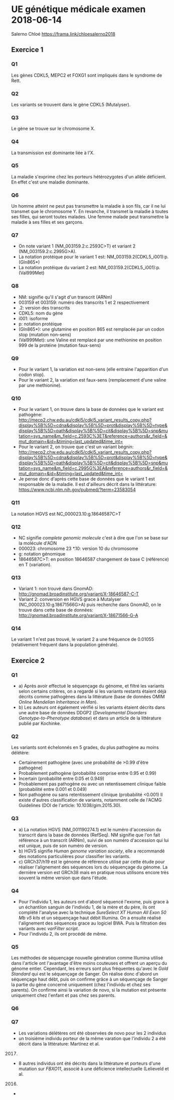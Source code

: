 # UE génétique médicale examen 2018-06-14
Salerno Chloé
https://frama.link/chloesalerno2018
## Exercice 1
### Q1
Les gènes CDKL5, MEPC2 et FOXG1 sont impliqués dans le syndrome de Rett.
### Q2
Les variants se trouvent dans le gène CDKL5 (Mutalyser).
### Q3
Le gène se trouve sur le chromosome X.
### Q4
La transmission est dominante liée à l'X.
### Q5
La maladie s'exprime chez les porteurs hétérozygotes d'un allèle déficient. En effet c'est une maladie dominante.
### Q6
Un homme atteint ne peut pas transmettre la maladie à son fils, car il ne lui transmet que le chromosome Y. En revanche, il transmet la maladie à toutes ses filles, qui seront toutes malades. Une femme malade peut transmettre la maladie à ses filles et ses garçons.
### Q7
* On note variant 1 (NM_003159.2:c.2593C>T) et variant 2 (NM_003159.2:c.2995G>A).
* La notation protéique pour le variant 1 est: NM_003159.2(CDKL5_i001):p.(Gln865*)
* La notation protéique du variant 2 est: NM_003159.2(CDKL5_i001):p.(Val999Met)
### Q8
* NM: signifie qu'il s'agit d'un transcrit (ARNm)
* 003159 et 003159: numéro des transcrits 1 et 2 respectivement
* .2: version des transcrits
* CDKL5: nom du gène
* i001: isoforme 
* p: notation protéique
* (Gln865*): une glutamine en position 865 est remplacée par un codon stop (mutation non-sens)
* (Val999Met): une Valine est remplacé par une methionine en position 999 de la protéine (mutation faux-sens)
### Q9
* Pour le variant 1, la variation est non-sens (elle entraine l'apparition d'un codon stop).
* Pour le variant 2, la variation est faux-sens (remplacement d'une valine par une methionine).
### Q10
* Pour le variant 1, on trouve dans la base de données que le variant est pathogène: http://mecp2.chw.edu.au/cdkl5/cdkl5_variant_results_copy.php?display%5B%5D=cdna&display%5B%5D=prot&display%5B%5D=type&display%5B%5D=path&display%5B%5D=cit&display%5B%5D=snp&mutation=sys_name&m_field=c.2593C%3ET&reference=authors&r_field=&mut_domain=&id=&timing=last_updated&time_int=
* Pour le variant 2, on trouve que c'est un variant bégnin: http://mecp2.chw.edu.au/cdkl5/cdkl5_variant_results_copy.php?display%5B%5D=cdna&display%5B%5D=prot&display%5B%5D=type&display%5B%5D=path&display%5B%5D=cit&display%5B%5D=snp&mutation=sys_name&m_field=c.2995G%3EA&reference=authors&r_field=&mut_domain=&id=&timing=last_updated&time_int=
* Je pense donc d'après cette base de données que le variant 1 est responsable de la maladie. Il est d'ailleurs décrit dans la littérature: https://www.ncbi.nlm.nih.gov/pubmed/?term=23583054
### Q11
La notation HGVS est NC_000023.10:g.18646587C>T
### Q12
* NC signifie *complete genomic molecule* c'est à dire que l'on se base sur la molécule d'ADN
* 000023: chromosome 23
*.10: version 10 du chromosome
* g: notation génomique
* 18646587C>T: en position 18646587 changement de base C (référence) en T (variation).
### Q13
* Variant 1: non trouvé dans GnomAD: http://gnomad.broadinstitute.org/variant/X-18646587-C-T
* Variant 2: conversion en HGVS grace à Mutalyser (NC_000023.10:g.18671566G>A) puis recherche dans GnomAD, on le trouve dans cette base de données: http://gnomad.broadinstitute.org/variant/X-18671566-G-A
### Q14
Le variant 1 n'est pas trouvé, le variant 2 a une fréquence de 0.01055 (relativement fréquent dans la population générale).
## Exercice 2
### Q1
* a) Après avoir effectué le séquençage du génome, et filtré les variants selon certains critères, on a regardé si les variants restants étaient déjà décrits comme pathogènes dans la littérature (base de données OMIM *Online Mendelian Inheritance in Man*).
* b) Les auteurs ont également vérifié si les variants étaient décrits dans une autre base de données DDGP2 (*Developmental Disorders Genotype-to-Phenotype database*) et dans un article de la littérature publié par Kochinke.
### Q2
Les variants sont échelonnés en 5 grades, du plus pathogène au moins délétère:
* Certainement pathogène (avec une probabilité de >0.99 d'être pathogène)
* Probablement pathogène (probabilité comprise entre 0.95 et 0.99)
* Incertain (probabilité entre 0.05 et 0.949)
* Probablement pas pathogène ou avec un retentissement clinique faible (probabilité entre 0.001 et 0.049)
* Non pathogène ou sans retentissement clinique (probabilité <0.001)
Il existe d'autres classification de variants, notamment celle de l'ACMG Guidelines (DOI de l'article: 10.1038/gim.2015.30).
### Q3
* a) La notation HGVS (NM_001190274.1) est le numéro d'accession du transcrit dans la base de données (RefSeq). NM signifie que l'on fait référence à un transcrit (ARNm), suivi de son numéro d'accession qui lui est unique, puis de son numéro de version.
* b) HGVS signifie *Human genome variation society*, elle a recommandé des notations particulières pour classifier les variants.
* c) GRCh37/h19 est le génome de référence utilisé par cette étude pour réaliser l'alignement des séquences lors du séquençage du génome. La dernière version est GRCh38 mais en pratique nous utilisons encore très souvent la même version que dans l'étude.
### Q4
* Pour l'individu 1, les auteurs ont d'abord séquencé l'exome, puis grace à un échantilon sanguin de l'individu 1, de la mère et du père, ils ont complété l'analyse avec la technique *SureSelect XT Human 
All Exon 50 Mb v5 kits* et un séquençage haut débit Illumina. On a ensuite réalisé l'alignement des séquences grace au logiciel BWA. Puis la filtration des variants avec  *varFilter script*.
* Pour l'individu 2, ils ont procédé de même.
### Q5
Les méthodes de séquençage nouvelle génération comme Illumina utilisé dans l'article ont l'avantage d'être moins couteuses et offrent un aperçu du génome entier. Cependant, les erreurs sont plus fréquentes qu'avec le *Gold Standard* qui est le séquençage de Sanger. On réalise donc d'abord un séquençage haut débt, puis on confirme grâce à un séquençage de Sanger la partie du gène concerné uniquement (chez l'individu et chez ses parents). On confirme ainsi la variation de novo, si la mutation est présente uniquement chez l'enfant et pas chez ses parents.
### Q6 
### Q7
* Les variations délétères ont été observées de novo pour les 2 individus
* un troisième individu porteur de la même varation que l'individu 2 a été décrit dans la littérature: Martínez et al. 
2017)
* 8 autres individus ont été décrits dans la littérature et porteurs d'une mutation sur *FBXO11*, associé à une déficience intellectuelle (Lelieveld et al. 
2016)
*

